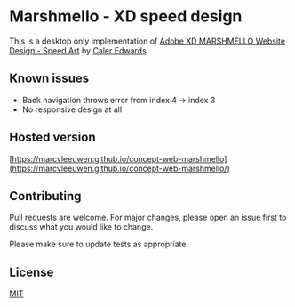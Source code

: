 # Marshmello - XD speed design

This is a desktop only implementation of [Adobe XD MARSHMELLO Website Design - Speed Art](https://www.youtube.com/watch?v=cledbID5j1o) by [Caler Edwards](https://www.youtube.com/channel/UCfzOLBT7jyHFcaTgwmnttog)

## Known issues

* Back navigation throws error from index 4 → index 3
* No responsive design at all

## Hosted version
[https://marcvleeuwen.github.io/concept-web-marshmello](https://marcvleeuwen.github.io/concept-web-marshmello/)

## Contributing
Pull requests are welcome. For major changes, please open an issue first to discuss what you would like to change.

Please make sure to update tests as appropriate.

## License
[MIT](https://choosealicense.com/licenses/mit/)
